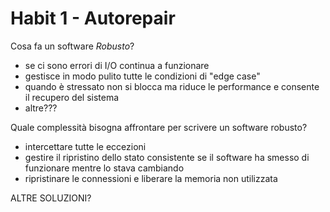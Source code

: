 # Habit 1 - Autorepair

Cosa fa un software *Robusto*?

- se ci sono errori di I/O continua a funzionare
- gestisce in modo pulito tutte le condizioni di "edge case"
- quando è stressato non si blocca ma riduce le performance e consente il recupero del sistema
- altre???

Quale complessità bisogna affrontare per scrivere un software robusto?

- intercettare tutte le eccezioni
- gestire il ripristino dello stato consistente se il software ha smesso di funzionare mentre lo stava cambiando
- ripristinare le connessioni e liberare la memoria non utilizzata

ALTRE SOLUZIONI?
